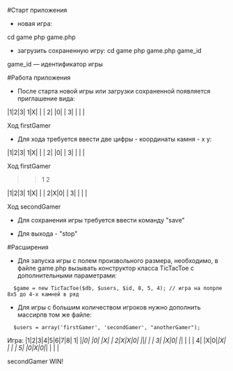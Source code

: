 #Старт приложения

* новая игра:

cd game
php game.php

* загрузить сохраненную игру:
cd game
php game.php game_id

game_id — идентификатор игры

#Работа приложения

* После старта новой игры или загрузки сохраненной появляется приглашение вида:

 |1|2|3|
1|X| | |
2| |0| |
3| | | |

Ход firstGamer
>>

* Для хода требуется ввести две цифры - координаты камня - x y:

 |1|2|3|
1|X| | |
2| |0| |
3| | | |

Ход firstGamer
>>1 2

 |1|2|3|
1|X| | |
2|X|0| |
3| | | |

Ход secondGamer
>>

* Для сохранения игры требуется ввести команду "save"

* Для выхода - "stop"

#Расширения

* Для запуска игры с полем произвольного размера, необходимо, в файле game.php вызывать конструктор класса TicTacToe с дополнительными параметрами:

`  $game = new TicTacToe($db, $users, $id, 8, 5, 4); // игра на попрле 8x5 до 4-х камней в ряд`

* Для игры с большим количеством игроков нужно дополнить массирпв том же файле:

`  $users = array('firstGamer', 'secondGamer', "anotherGamer");`

Игра:
 |1|2|3|4|5|6|7|8|
1| |*|0| |0| |X| |
2|X|X|0| |*|*| | |
3| |X|0| |*| | | |
4| |X|0|*|X| | | |
5| |0|X|0|*| | | |

secondGamer WIN!

